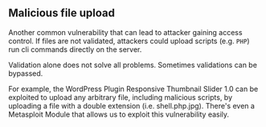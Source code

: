 ## Malicious file upload

Another common vulnerability that can lead to attacker gaining access control. If files are not validated, attackers could upload scripts  (e.g. `PHP`) run cli commands directly on the server.

Validation alone does not solve all problems. Sometimes validations can be bypassed.

For example, the WordPress Plugin Responsive Thumbnail Slider 1.0 can be exploited to upload any arbitrary file, including malicious scripts, by uploading a file with a double extension (i.e. shell.php.jpg). There's even a Metasploit Module that allows us to exploit this vulnerability easily.

